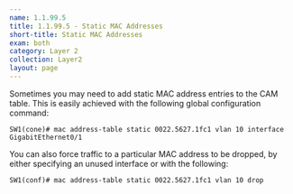 ```yaml
---
name: 1.1.99.5
title: 1.1.99.5 - Static MAC Addresses
short-title: Static MAC Addresses
exam: both
category: Layer 2
collection: Layer2
layout: page
---
```

Sometimes you may need to add static MAC address entries to the CAM table. This is easily achieved with the following global configuration command:
```
SW1(cone)# mac address-table static 0022.5627.1fc1 vlan 10 interface GigabitEthernet0/1
```
You can also force traffic to a particular MAC address to be dropped, by either specifying an unused interface or with the following:
```
SW1(conf)# mac address-table static 0022.5627.1fc1 vlan 10 drop
```